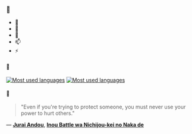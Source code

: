 ### 👋

- 🔭
- 🌱
- 💬
- 📫
- ⚡

#### 🧏

[![Most used languages](https://github-readme-stats-aynah.vercel.app/api/top-langs/?username=aynh&theme=solarized-dark&langs_count=6&layout=compact&hide_title=true)](https://github.com/anuraghazra/github-readme-stats#gh-dark-mode-only)
[![Most used languages](https://github-readme-stats-aynah.vercel.app/api/top-langs/?username=aynh&theme=solarized-light&langs_count=6&layout=compact&hide_title=true)](https://github.com/anuraghazra/github-readme-stats#gh-light-mode-only)

#### 💬

> "Even if you're trying to protect someone, you must never use your power to hurt others."

&mdash; [**Jurai Andou**](https://myanimelist.net/character.php?q=Jurai%20Andou&cat=character), [**Inou Battle wa Nichijou-kei no Naka de**](https://myanimelist.net/search/all?q=Inou%20Battle%20wa%20Nichijou-kei%20no%20Naka%20de&cat=all)
